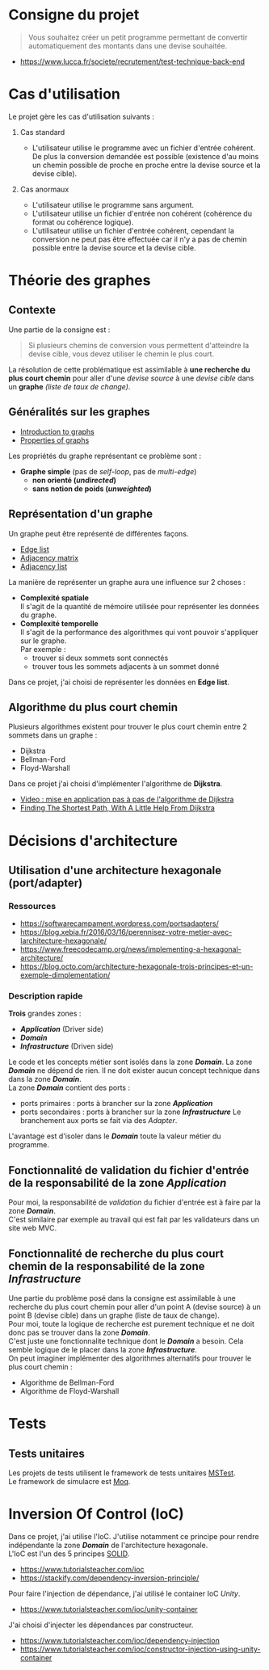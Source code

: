 # Consigne du projet
> Vous souhaitez créer un petit programme permettant de convertir automatiquement des montants dans une devise souhaitée.
* https://www.lucca.fr/societe/recrutement/test-technique-back-end

# Cas d'utilisation
Le projet gère les cas d'utilisation suivants : 

1. Cas standard
	* L'utilisateur utilise le programme avec un fichier d'entrée cohérent.  
De plus la conversion demandée est possible (existence d'au moins un chemin possible de proche en proche entre la devise source et la devise cible).

2. Cas anormaux
	* L'utilisateur utilise le programme sans argument.
	* L'utilisateur utilise un fichier d'entrée non cohérent (cohérence du format ou cohérence logique).
	* L'utilisateur utilise un fichier d'entrée cohérent, cependant la conversion ne peut pas être effectuée car il n'y a pas de chemin possible entre la devise source et la devise cible.

# Théorie des graphes
## Contexte
Une partie de la consigne est : 
> Si plusieurs chemins de conversion vous permettent d'atteindre la devise cible, vous devez utiliser le chemin le plus court.

La résolution de cette problématique est assimilable à **une recherche du plus court chemin** pour aller d'une *devise source*
à une *devise cible* dans un **graphe** *(liste de taux de change)*.

## Généralités sur les graphes
* [Introduction to graphs](https://www.youtube.com/watch?v=gXgEDyodOJU&list=PL2_aWCzGMAwI3W_JlcBbtYTwiQSsOTa6P&index=39&t=0s)
* [Properties of graphs](https://www.youtube.com/watch?v=AfYqN3fGapc&list=PL2_aWCzGMAwI3W_JlcBbtYTwiQSsOTa6P&index=39)

Les propriétés du graphe représentant ce problème sont :
* **Graphe simple** (pas de *self-loop*, pas de *multi-edge*)
	* **non orienté (*undirected*)**  
	* **sans notion de poids (*unweighted*)**

## Représentation d'un graphe
Un graphe peut être représenté de différentes façons.
* [Edge list](https://www.youtube.com/watch?v=ZdY1Fp9dKzs&list=PL2_aWCzGMAwI3W_JlcBbtYTwiQSsOTa6P&index=40)
* [Adjacency matrix](https://www.youtube.com/watch?v=9C2cpQZVRBA&list=PL2_aWCzGMAwI3W_JlcBbtYTwiQSsOTa6P&index=41)
* [Adjacency list](https://www.youtube.com/watch?v=k1wraWzqtvQ)

La manière de représenter un graphe aura une influence sur 2 choses :
* **Complexité spatiale**  
Il s'agit de la quantité de mémoire utilisée pour représenter les données du graphe.
* **Complexité temporelle**  
Il s'agit de la performance des algorithmes qui vont pouvoir s'appliquer sur le graphe.  
Par exemple : 
	* trouver si deux sommets sont connectés
	* trouver tous les sommets adjacents à un sommet donné

Dans ce projet, j'ai choisi de représenter les données en __Edge list__.

## Algorithme du plus court chemin
Plusieurs algorithmes existent pour trouver le plus court chemin entre 2 sommets dans un graphe : 
* Dijkstra
* Bellman-Ford
* Floyd-Warshall

Dans ce projet j'ai choisi d'implémenter l'algorithme de **Dijkstra**.
* [Video : mise en application pas à pas de l'algorithme de Dijkstra](https://www.youtube.com/watch?v=4gvV7X1vcws)
* [Finding The Shortest Path, With A Little Help From Dijkstra](https://medium.com/basecs/finding-the-shortest-path-with-a-little-help-from-dijkstra-613149fbdc8e)

# Décisions d'architecture
## Utilisation d'une architecture hexagonale (port/adapter)
### Ressources
* https://softwarecampament.wordpress.com/portsadapters/
* https://blog.xebia.fr/2016/03/16/perennisez-votre-metier-avec-larchitecture-hexagonale/
* https://www.freecodecamp.org/news/implementing-a-hexagonal-architecture/
* https://blog.octo.com/architecture-hexagonale-trois-principes-et-un-exemple-dimplementation/

### Description rapide
**Trois** grandes zones :
* _**Application**_ (Driver side)
* _**Domain**_
* _**Infrastructure**_ (Driven side)

Le code et les concepts métier sont isolés dans la zone _**Domain**_. La zone _**Domain**_ ne dépend de rien.
Il ne doit exister aucun concept technique dans dans la zone _**Domain**_.  
La zone _**Domain**_ contient des ports : 
* ports primaires : ports à brancher sur la zone _**Application**_
* ports secondaires : ports à brancher sur la zone _**Infrastructure**_
Le branchement aux ports se fait via des _Adapter_.

L'avantage est d'isoler dans le _**Domain**_ toute la valeur métier du programme.


## Fonctionnalité de validation du fichier d'entrée de la responsabilité de la zone _**Application**_
Pour moi, la responsabilité de _validation_ du fichier d'entrée est à faire par la zone _**Domain**_.  
C'est similaire par exemple au travail qui est fait par les validateurs dans un site web MVC.


## Fonctionnalité de recherche du plus court chemin de la responsabilité de la zone _**Infrastructure**_
Une partie du problème posé dans la consigne est assimilable à une recherche du plus court chemin pour aller d'un point A (devise source)
à un point B (devise cible) dans un graphe (liste de taux de change).  
Pour moi, toute la logique de recherche est purement technique et ne doit donc pas se trouver dans la zone _**Domain**_.  
C'est juste une fonctionnalite technique dont le _**Domain**_ a besoin. Cela semble logique de le placer dans la zone _**Infrastructure**_.  
On peut imaginer implémenter des algorithmes alternatifs pour trouver le plus court chemin  :
* Algorithme de Bellman-Ford
* Algorithme de Floyd-Warshall


# Tests
## Tests unitaires
Les projets de tests utilisent le framework de tests unitaires [MSTest](https://docs.microsoft.com/en-us/visualstudio/test/using-microsoft-visualstudio-testtools-unittesting-members-in-unit-tests?view=vs-2019).  
Le framework de simulacre est [Moq](https://github.com/moq/moq4).

# Inversion Of Control (IoC)
Dans ce projet, j'ai utilise l'IoC. J'utilise notamment ce principe pour rendre indépendante la zone _**Domain**_ de l'architecture hexagonale.  
L'IoC est l'un des 5 principes [SOLID](https://essential-dev-skills.com/principe-solid/).
* https://www.tutorialsteacher.com/ioc
* https://stackify.com/dependency-inversion-principle/

Pour faire l'injection de dépendance, j'ai utilisé le container IoC _Unity_.
* https://www.tutorialsteacher.com/ioc/unity-container

J'ai choisi d'injecter les dépendances par constructeur.
* https://www.tutorialsteacher.com/ioc/dependency-injection
* https://www.tutorialsteacher.com/ioc/constructor-injection-using-unity-container



